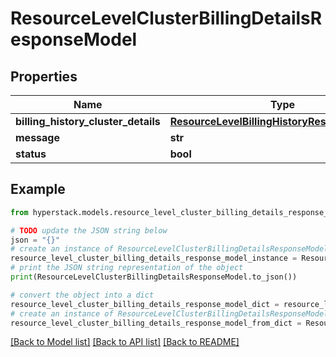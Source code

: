 # ResourceLevelClusterBillingDetailsResponseModel


## Properties

Name | Type | Description | Notes
------------ | ------------- | ------------- | -------------
**billing_history_cluster_details** | [**ResourceLevelBillingHistoryResourcesCluster**](ResourceLevelBillingHistoryResourcesCluster.md) |  | [optional] 
**message** | **str** |  | [optional] 
**status** | **bool** |  | [optional] 

## Example

```python
from hyperstack.models.resource_level_cluster_billing_details_response_model import ResourceLevelClusterBillingDetailsResponseModel

# TODO update the JSON string below
json = "{}"
# create an instance of ResourceLevelClusterBillingDetailsResponseModel from a JSON string
resource_level_cluster_billing_details_response_model_instance = ResourceLevelClusterBillingDetailsResponseModel.from_json(json)
# print the JSON string representation of the object
print(ResourceLevelClusterBillingDetailsResponseModel.to_json())

# convert the object into a dict
resource_level_cluster_billing_details_response_model_dict = resource_level_cluster_billing_details_response_model_instance.to_dict()
# create an instance of ResourceLevelClusterBillingDetailsResponseModel from a dict
resource_level_cluster_billing_details_response_model_from_dict = ResourceLevelClusterBillingDetailsResponseModel.from_dict(resource_level_cluster_billing_details_response_model_dict)
```
[[Back to Model list]](../README.md#documentation-for-models) [[Back to API list]](../README.md#documentation-for-api-endpoints) [[Back to README]](../README.md)


